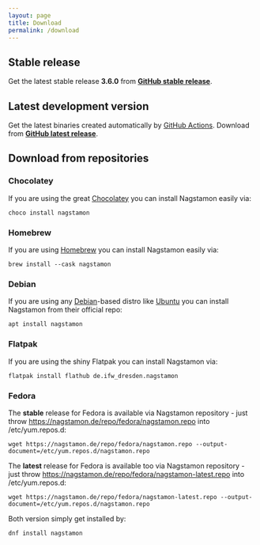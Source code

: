 ```yaml
---
layout: page
title: Download
permalink: /download
---
```


## Stable release

Get the latest stable release **3.6.0** from **[GitHub stable release](https://github.com/HenriWahl/Nagstamon/releases/tag/v3.6.0)**.

## Latest development version

Get the latest binaries created automatically by [GitHub Actions](https://github.com/features/actions). Download from **[GitHub latest release](https://github.com/HenriWahl/Nagstamon/releases/tag/latest)**.

## Download from repositories

### Chocolatey

If you are using the great [Chocolatey](https://chocolatey.org) you can install Nagstamon easily via:

```terminal
choco install nagstamon
```

### Homebrew

If you are using [Homebrew](https://brew.sh) you can install Nagstamon easily via:

```terminal
brew install --cask nagstamon
```

### Debian

If you are using any [Debian](https://www.debian.org)-based distro like [Ubuntu](https://www.ubuntu.com) you can install Nagstamon from their official repo:

```terminal
apt install nagstamon
```

### Flatpak

If you are using the shiny Flatpak you can install Nagstamon via:

```terminal
flatpak install flathub de.ifw_dresden.nagstamon
```

### Fedora

The **stable** release for Fedora is available via Nagstamon repository - just throw https://nagstamon.de/repo/fedora/nagstamon.repo into /etc/yum.repos.d:

```terminal
wget https://nagstamon.de/repo/fedora/nagstamon.repo --output-document=/etc/yum.repos.d/nagstamon.repo
```

The **latest** release for Fedora is available too via Nagstamon repository - just throw https://nagstamon.de/repo/fedora/nagstamon-latest.repo into /etc/yum.repos.d:

```terminal
wget https://nagstamon.de/repo/fedora/nagstamon-latest.repo --output-document=/etc/yum.repos.d/nagstamon.repo
```

Both version simply get installed by:

```terminal
dnf install nagstamon
```


